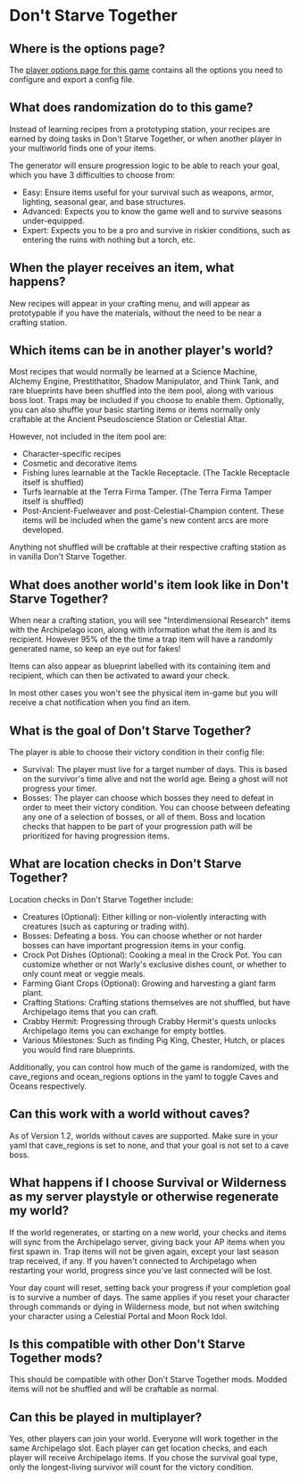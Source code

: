 # Don't Starve Together

## Where is the options page?

The [player options page for this game](../player-options) contains all the options you need to configure and export a
config file.

## What does randomization do to this game?

Instead of learning recipes from a prototyping station, your recipes are earned by doing tasks in Don't Starve Together,
or when another player in your multiworld finds one of your items.

The generator will ensure progression logic to be able to reach your goal, which you have 3 difficulties to choose from:
- Easy: Ensure items useful for your survival such as weapons, armor, lighting, seasonal gear, and base structures.
- Advanced: Expects you to know the game well and to survive seasons under-equipped.
- Expert: Expects you to be a pro and survive in riskier conditions, such as entering the ruins with nothing but a torch, etc.

## When the player receives an item, what happens?

New recipes will appear in your crafting menu, and will appear as prototypable if you have the materials, without the need 
to be near a crafting station.

## Which items can be in another player's world?

Most recipes that would normally be learned at a Science Machine, Alchemy Engine, Prestithatitor, Shadow Manipulator, and
Think Tank, and rare blueprints have been shuffled into the item pool, along with various boss loot. Traps may be included
if you choose to enable them. Optionally, you can also shuffle your basic starting items or items normally only craftable
at the Ancient Pseudoscience Station or Celestial Altar.

However, not included in the item pool are:
- Character-specific recipes
- Cosmetic and decorative items
- Fishing lures learnable at the Tackle Receptacle. (The Tackle Receptacle itself is shuffled)
- Turfs learnable at the Terra Firma Tamper. (The Terra Firma Tamper itself is shuffled)
- Post-Ancient-Fuelweaver and post-Celestial-Champion content. These items will be included when the game's new content arcs are more developed.

Anything not shuffled will be craftable at their respective crafting station as in vanilla Don't Starve Together.

## What does another world's item look like in Don't Starve Together?

When near a crafting station, you will see "Interdimensional Research" items with the Archipelago icon, along with information
what the item is and its recipient. However 95% of the the time a trap item will have a randomly generated name, so keep an eye
out for fakes!

Items can also appear as blueprint labelled with its containing item and recipient, which can then be activated to award your check.

In most other cases you won't see the physical item in-game but you will receive a chat notification when you find an item.

## What is the goal of Don't Starve Together?

The player is able to choose their victory condition in their config file:
- Survival: The player must live for a target number of days. This is based on the survivor's time alive and not the world age.
Being a ghost will not progress your timer.
- Bosses: The player can choose which bosses they need to defeat in order to meet their victory condition. You can choose
between defeating any one of a selection of bosses, or all of them. Boss and location checks that happen to be part of your progression 
path will be prioritized for having progression items.

## What are location checks in Don't Starve Together?

Location checks in Don't Starve Together include:
- Creatures (Optional): Either killing or non-violently interacting with creatures (such as capturing or trading with).
- Bosses: Defeating a boss. You can choose whether or not harder bosses can have important progression items in your config.
- Crock Pot Dishes (Optional): Cooking a meal in the Crock Pot. You can customize whether or not Warly's exclusive dishes count,
or whether to only count meat or veggie meals.
- Farming Giant Crops (Optional): Growing and harvesting a giant farm plant.
- Crafting Stations: Crafting stations themselves are not shuffled, but have Archipelago items that you can craft.
- Crabby Hermit: Progressing through Crabby Hermit's quests unlocks Archipelago items you can exchange for empty bottles.
- Various Milestones: Such as finding Pig King, Chester, Hutch, or places you would find rare blueprints.

Additionally, you can control how much of the game is randomized, with the cave_regions and ocean_regions options in the yaml to toggle Caves and
Oceans respectively.

## Can this work with a world without caves?

As of Version 1.2, worlds without caves are supported. Make sure in your yaml that cave_regions is set to none, and that your goal is not set to a cave boss.

## What happens if I choose Survival or Wilderness as my server playstyle or otherwise regenerate my world?

If the world regenerates, or starting on a new world, your checks and items will sync from the Archipelago server, giving back your AP 
items when you first spawn in. Trap items will not be given again, except your last season trap received, if any. If you haven't connected
to Archipelago when restarting your world, progress since you've last connected will be lost.

Your day count will reset, setting back your progress if your completion goal is to survive a number of days. The same applies if
you reset your character through commands or dying in Wilderness mode, but not when switching your character using a Celestial Portal
and Moon Rock Idol.

## Is this compatible with other Don't Starve Together mods?

This should be compatible with other Don't Starve Together mods. Modded items will not be shuffled and will be craftable as normal.

## Can this be played in multiplayer?

Yes, other players can join your world. Everyone will work together in the same Archipelago slot. Each player can get
location checks, and each player will receive Archipelago items. If you chose the survival goal type, only the longest-living
survivor will count for the victory condition.

